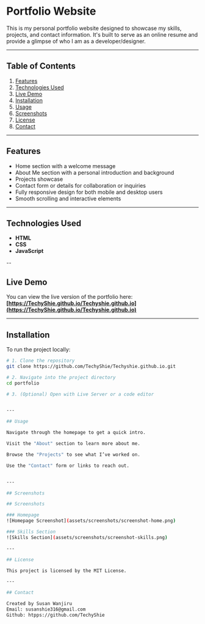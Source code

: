 # Portfolio Website

This is my personal portfolio website designed to showcase my skills, projects, and contact information. It's built to serve as an online resume and provide a glimpse of who I am as a developer/designer.

---

## Table of Contents
1. [Features](#features)  
2. [Technologies Used](#technologies-used)  
3. [Live Demo](#live-demo)  
4. [Installation](#installation)  
5. [Usage](#usage)    
6. [Screenshots](#screenshots)  
7. [License](#license)  
8. [Contact](#contact)

---

## Features
- Home section with a welcome message
- About Me section with a personal introduction and background
- Projects showcase 
- Contact form or details for collaboration or inquiries
- Fully responsive design for both mobile and desktop users
- Smooth scrolling and interactive elements

---

## Technologies Used
- **HTML**
- **CSS**
- **JavaScript**


--
## Live Demo

You can view the live version of the portfolio here:  
**[https://TechyShie.github.io/Techyshie.github.io](https://TechyShie.github.io/Techyshie.github.io)**  


---

## Installation

To run the project locally:

```bash
# 1. Clone the repository
git clone https://github.com/TechyShie/Techyshie.github.io.git

# 2. Navigate into the project directory
cd portfolio

# 3. (Optional) Open with Live Server or a code editor


---

## Usage

Navigate through the homepage to get a quick intro.

Visit the "About" section to learn more about me.

Browse the "Projects" to see what I’ve worked on.

Use the "Contact" form or links to reach out.


---

## Screenshots

## Screenshots

### Homepage
![Homepage Screenshot](assets/screenshots/screenshot-home.png)

### Skills Section
![Skills Section](assets/screenshots/screenshot-skills.png)

---

## License

This project is licensed by the MIT License.

---

## Contact

Created by Susan Wanjiru
Email: susanshie316@gmail.com
Github: htpps://github.com/TechyShie
